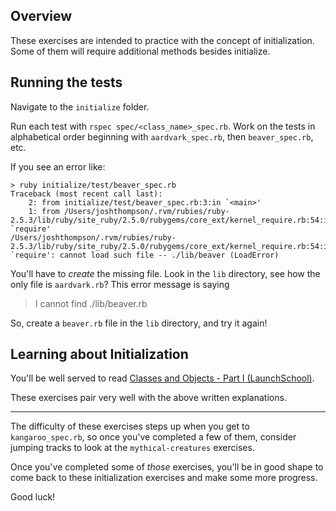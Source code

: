 ## Overview

These exercises are intended to practice with the concept of initialization. Some of them will require additional methods besides initialize.

## Running the tests

Navigate to the `initialize` folder.

Run each test with `rspec spec/<class_name>_spec.rb`. Work on the tests in alphabetical order beginning with `aardvark_spec.rb`, then `beaver_spec.rb`, etc.

If you see an error like:

```
> ruby initialize/test/beaver_spec.rb
Traceback (most recent call last):
	2: from initialize/test/beaver_spec.rb:3:in `<main>'
	1: from /Users/joshthompson/.rvm/rubies/ruby-2.5.3/lib/ruby/site_ruby/2.5.0/rubygems/core_ext/kernel_require.rb:54:in `require'
/Users/joshthompson/.rvm/rubies/ruby-2.5.3/lib/ruby/site_ruby/2.5.0/rubygems/core_ext/kernel_require.rb:54:in `require': cannot load such file -- ./lib/beaver (LoadError)
```

You'll have to _create_ the missing file. Look in the `lib` directory, see how the only file is `aardvark.rb`? This error message is saying

> I cannot find ./lib/beaver.rb

So, create a `beaver.rb` file in the `lib` directory, and try it again!

## Learning about Initialization

You'll be well served to read [Classes and Objects - Part I (LaunchSchool)](https://launchschool.com/books/oo_ruby/read/classes_and_objects_part1).

These exercises pair very well with the above written explanations.

---

The difficulty of these exercises steps up when you get to `kangaroo_spec.rb`, so once you've completed a few of them, consider jumping tracks to look at the `mythical-creatures` exercises.

Once you've completed some of _those_ exercises, you'll be in good shape to come back to these initialization exercises and make some more progress.

Good luck!
